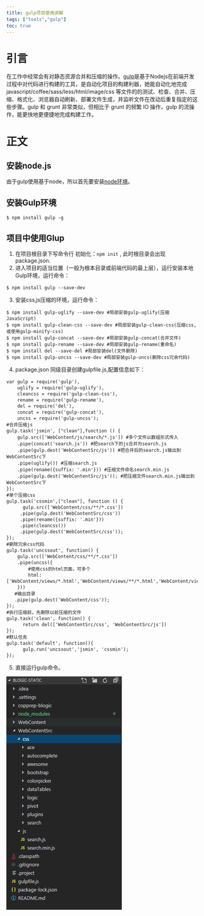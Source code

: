 ```yaml
---
title: gulp项目使用讲解
tags: ["tools","gulp"]
toc: true
---
```

# 引言
在工作中经常会有对静态资源合并和压缩的操作。[gulp](https://www.gulpjs.com.cn/)是基于Nodejs在前端开发过程中对代码进行构建的工具，是自动化项目的构建利器，她能自动化地完成 javascript/coffee/sass/less/html/image/css 等文件的的测试、检查、合并、压缩、格式化、浏览器自动刷新、部署文件生成，并监听文件在改动后重复指定的这些步骤。gulp 和 grunt 非常类似，但相比于 grunt 的频繁 IO 操作，gulp 的流操作，能更快地更便捷地完成构建工作。
<!--more-->
# 正文
## 安装node.js
由于gulp使用基于node，所以首先要安装[node环境](https://nodejs.org/en/)。
## 安装Gulp环境
    $ npm install gulp -g
## 项目中使用Glup
1. 在项目根目录下写命令行 初始化：`npm init` , 此时根目录会出现package.json.
2. 进入项目的适当位置（一般为根本目录或前端代码的最上层），运行安装本地Gulp环境，运行命令：
```
$ npm install gulp --save-dev
```
3. 安装css,js压缩的环境，运行命令：
```
$ npm install gulp-uglify --save-dev #局部安装gulp-uglify(压缩JavaScript)
$ npm install gulp-clean-css --save-dev #局部安装gulp-clean-css(压缩css,或使用gulp-minify-css)
$ npm install gulp-concat --save-dev #局部安装gulp-concat(合并文件)
$ npm install gulp-rename --save-dev #局部安装gulp-rename(重命名)
$ npm install del --save-del #局部安装del(文件删除)
$ npm install gulp-uncss --save-dev #局部安装gulp-uncs(删除css冗余代码)
```
4. package.json 同级目录创建gulpfile.js,配置信息如下：
```
var gulp = require('gulp'),
    uglify = require('gulp-uglify'),
    cleancss = require('gulp-clean-css'),
    rename = require('gulp-rename'),
    del = require('del'),
    concat = require('gulp-concat'),
    uncss = require('gulp-uncss');
#合并压缩js
gulp.task('jsmin', ["clean"],function () {
    gulp.src(['WebContent/js/search/*.js']) #多个文件以数组形式传入
    .pipe(concat('search.js')) #把search下的js合并为search.js
    .pipe(gulp.dest('WebContentSrc/js')) #把合并后的search.js输出到WebContentSrc下
    .pipe(uglify()) #压缩search.js
    .pipe(rename({suffix: '.min'})) #压缩文件命名search.min.js
    .pipe(gulp.dest('WebContentSrc/js')); #把压缩文件search.min.js输出到WebContentSrc下
});
#单个压缩css
gulp.task('cssmin',["clean"], function () {
      gulp.src(['WebContent/css/**/*.css'])
     .pipe(gulp.dest('WebContentSrc/css')) 
     .pipe(rename({suffix: '.min'}))   
     .pipe(cleancss())
     .pipe(gulp.dest('WebContentSrc/css'));
});
#删除冗余css代码
gulp.task('uncssout', function() {
    gulp.src(['WebContent/css/**/*.css']) 
    .pipe(uncss({
        #使用css的html页面，可多个
        html: ['WebContent/views/*.html','WebContent/views/**/*.html','WebContent/views/**/**/*.html']
    }))
   #输出目录
   .pipe(gulp.dest('WebContent/css'));
});
#执行压缩前，先删除以前压缩的文件
gulp.task('clean', function() {
      return del(['WebContentSrc/css', 'WebContentSrc/js'])
});
#默认任务
gulp.task('default', function(){
      gulp.run('uncssout','jsmin', 'cssmin');
});
```
5. 直接运行gulp命令。

![gulp命令项目目录](/img/gulp/gulp.png)
